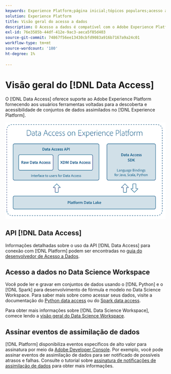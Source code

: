 ```yaml
---
keywords: Experience Platform;página inicial;tópicos populares;acesso a dados;python sdk;spark sdk;api de acesso a dados
solution: Experience Platform
title: Visão geral do acesso a dados
description: O Acesso a dados é compatível com o Adobe Experience Platform, fornecendo aos usuários ferramentas voltadas para a descoberta e acessibilidade de conjuntos de dados assimilados da plataforma.
exl-id: 76e3585b-44df-412e-9ac3-aeca5f85d403
source-git-commit: 74867f56ee13430cbfd9083a916b7167a9a24c01
workflow-type: tm+mt
source-wordcount: '180'
ht-degree: 1%

---
```


# Visão geral do [!DNL Data Access]

O [!DNL Data Access] oferece suporte ao Adobe Experience Platform fornecendo aos usuários ferramentas voltadas para a descoberta e acessibilidade de conjuntos de dados assimilados no [!DNL Experience Platform].

![Acesso aos Dados no Experience Platform](images/Data_Access_Experience_Platform.png)

## API [!DNL Data Access]

Informações detalhadas sobre o uso da API [!DNL Data Access] para conexão com [!DNL Platform] podem ser encontradas no [guia do desenvolvedor de Acesso a Dados](api.md).

## Acesso a dados no Data Science Workspace

Você pode ler e gravar em conjuntos de dados usando o [!DNL Python] e o [!DNL Spark] para desenvolvimento de fórmula e modelo no Data Science Workspace. Para saber mais sobre como acessar seus dados, visite a documentação do [Python data access](../data-science-workspace/authoring/python.md) ou do [Spark data access](../data-science-workspace/authoring/spark.md).

Para obter mais informações sobre [!DNL Data Science Workspace], comece lendo a [visão geral do Data Science Workspace](../data-science-workspace/home.md).

## Assinar eventos de assimilação de dados

[!DNL Platform] disponibiliza eventos específicos de alto valor para assinatura por meio da [Adobe Developer Console](https://www.adobe.com/go/devs_console_ui). Por exemplo, você pode assinar eventos de assimilação de dados para ser notificado de possíveis atrasos e falhas. Consulte o tutorial sobre [assinatura de notificações de assimilação de dados](../ingestion/quality/subscribe-events.md) para obter mais informações.
